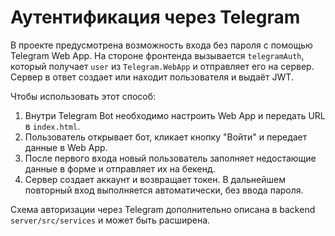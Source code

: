 # Аутентификация через Telegram

В проекте предусмотрена возможность входа без пароля с помощью Telegram Web App. На стороне фронтенда вызывается `telegramAuth`, который получает `user` из `Telegram.WebApp` и отправляет его на сервер. Сервер в ответ создает или находит пользователя и выдаёт JWT.

Чтобы использовать этот способ:
1. Внутри Telegram Bot необходимо настроить Web App и передать URL в `index.html`.
2. Пользователь открывает бот, кликает кнопку "Войти" и передает данные в Web App.
3. После первого входа новый пользователь заполняет недостающие данные в форме и отправляет их на бекенд.
4. Сервер создает аккаунт и возвращает токен. В дальнейшем повторный вход выполняется автоматически, без ввода пароля.

Схема авторизации через Telegram дополнительно описана в backend `server/src/services` и может быть расширена.

